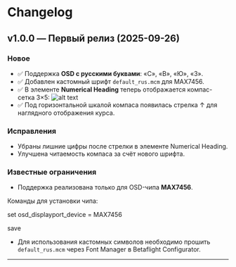 # Changelog

## v1.0.0 — Первый релиз (2025-09-26)

### Новое
- ✅ Поддержка **OSD с русскими буквами**: «С», «В», «Ю», «З».
- ✅ Добавлен кастомный шрифт `default_rus.mcm` для MAX7456.
- ✅ В элементе **Numerical Heading** теперь отображается компас-сетка 3×5:
![alt text](кц.png)
- ✅ Под горизонтальной шкалой компаса появилась стрелка ↑ для наглядного отображения курса.

### Исправления
- Убраны лишние цифры после стрелки в элементе Numerical Heading.
- Улучшена читаемость компаса за счёт нового шрифта.

### Известные ограничения
- Поддержка реализована только для OSD-чипа **MAX7456**.

Команды для установки чипа:

set osd_displayport_device = MAX7456

save

- Для использования кастомных символов необходимо прошить `default_rus.mcm` через Font Manager в Betaflight Configurator.

---